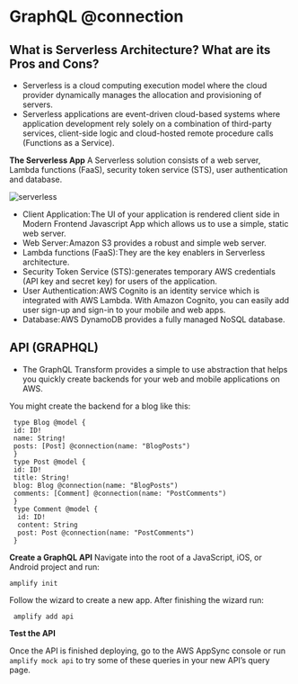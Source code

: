 # GraphQL @connection

## What is Serverless Architecture? What are its Pros and Cons?
- Serverless is a cloud computing execution model where the cloud provider dynamically manages the allocation and provisioning of servers. 
- Serverless applications are event-driven cloud-based systems where application development rely solely on a combination of third-party services, client-side logic and cloud-hosted remote procedure calls (Functions as a Service).

**The Serverless App**
A Serverless solution consists of a web server, Lambda functions (FaaS), security token service (STS), user authentication and database.

![serverless](../img/serverless.png)

* Client Application: The UI of your application is rendered client side in Modern Frontend Javascript App which allows us to use a simple, static web server.
* Web Server: Amazon S3 provides a robust and simple web server.
* Lambda functions (FaaS): They are the key enablers in Serverless architecture. 
* Security Token Service (STS): generates temporary AWS credentials (API key and secret key) for users of the application. 
* User Authentication: AWS Cognito is an identity service which is integrated with AWS Lambda. With Amazon Cognito, you can easily add user sign-up and sign-in to your mobile and web apps.
* Database: AWS DynamoDB provides a fully managed NoSQL database.

## API (GRAPHQL)
- The GraphQL Transform provides a simple to use abstraction that helps you quickly create backends for your web and mobile applications on AWS. 

You might create the backend for a blog like this:

     type Blog @model {
     id: ID!
     name: String!
     posts: [Post] @connection(name: "BlogPosts")
     }
     type Post @model {
     id: ID!
     title: String!
     blog: Blog @connection(name: "BlogPosts")
     comments: [Comment] @connection(name: "PostComments")
     }
     type Comment @model {
      id: ID!
      content: String
      post: Post @connection(name: "PostComments")
     }

**Create a GraphQL API**
Navigate into the root of a JavaScript, iOS, or Android project and run:

    amplify init

Follow the wizard to create a new app. After finishing the wizard run:

     amplify add api    

**Test the API**      

Once the API is finished deploying, go to the AWS AppSync console or run `amplify mock api` to try some of these queries in your new API’s query page.
